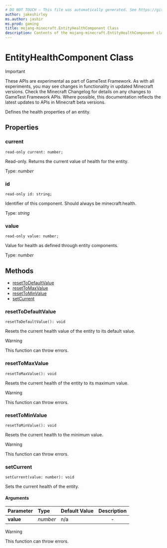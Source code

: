```yaml
---
# DO NOT TOUCH — This file was automatically generated. See https://github.com/Mojang/MinecraftScriptingApiDocsGenerator to modify descriptions, examples, etc.
author: jakeshirley
ms.author: jashir
ms.prod: gaming
title: mojang-minecraft.EntityHealthComponent Class
description: Contents of the mojang-minecraft.EntityHealthComponent class.
---
```

# EntityHealthComponent Class
>[!IMPORTANT]
>These APIs are experimental as part of GameTest Framework. As with all experiments, you may see changes in functionality in updated Minecraft versions. Check the Minecraft Changelog for details on any changes to GameTest Framework APIs. Where possible, this documentation reflects the latest updates to APIs in Minecraft beta versions.


Defines the health properties of an entity.

## Properties
### **current**
`read-only current: number;`

Read-only. Returns the current value of health for the entity.

Type: *number*


### **id**
`read-only id: string;`

Identifier of this component. Should always be minecraft:health.

Type: *string*


### **value**
`read-only value: number;`

Value for health as defined through entity components.

Type: *number*



## Methods
- [resetToDefaultValue](#resettodefaultvalue)
- [resetToMaxValue](#resettomaxvalue)
- [resetToMinValue](#resettominvalue)
- [setCurrent](#setcurrent)
  
### **resetToDefaultValue**
`
resetToDefaultValue(): void
`

Resets the current health value of the entity to its default value.


> [!WARNING]
> This function can throw errors.

### **resetToMaxValue**
`
resetToMaxValue(): void
`

Resets the current health of the entity to its maximum value.


> [!WARNING]
> This function can throw errors.

### **resetToMinValue**
`
resetToMinValue(): void
`

Resets the current health to the minimum value.


> [!WARNING]
> This function can throw errors.

### **setCurrent**
`
setCurrent(value: number): void
`

Sets the current health of the entity.
#### Arguments
| Parameter | Type | Default Value | Description |
| :--- | :--- | :--- | :---: |
| **value** | *number* | n/a | - |


> [!WARNING]
> This function can throw errors.


